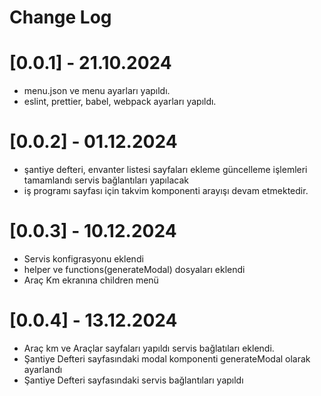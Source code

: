 # Change Log

# [0.0.1] - 21.10.2024

- menu.json ve menu ayarları yapıldı.
- eslint, prettier, babel, webpack ayarları yapıldı.

# [0.0.2] - 01.12.2024

- şantiye defteri, envanter listesi sayfaları ekleme güncelleme işlemleri tamamlandı servis bağlantıları yapılacak
- iş programı sayfası için takvim komponenti arayışı devam etmektedir.

# [0.0.3] - 10.12.2024

- Servis konfigrasyonu eklendi
- helper ve functions(generateModal) dosyaları eklendi
- Araç Km ekranına children menü

# [0.0.4] - 13.12.2024

- Araç km ve Araçlar sayfaları yapıldı servis bağlatıları eklendi.
- Şantiye Defteri sayfasındaki modal komponenti generateModal olarak ayarlandı
- Şantiye Defteri sayfasındaki servis bağlantıları yapıldı
